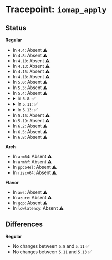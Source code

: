 # Tracepoint: <code>iomap_apply</code>

## Status
<b>Regular</b>
<ul>
<li>
In <code>4.4</code>: Absent ⚠️
</li>
<li>
In <code>4.8</code>: Absent ⚠️
</li>
<li>
In <code>4.10</code>: Absent ⚠️
</li>
<li>
In <code>4.13</code>: Absent ⚠️
</li>
<li>
In <code>4.15</code>: Absent ⚠️
</li>
<li>
In <code>4.18</code>: Absent ⚠️
</li>
<li>
In <code>5.0</code>: Absent ⚠️
</li>
<li>
In <code>5.3</code>: Absent ⚠️
</li>
<li>
In <code>5.4</code>: Absent ⚠️
</li>
<li>
<details>
<summary>In <code>5.8</code>: ✅</summary>

Event:

```c
struct trace_event_raw_iomap_apply {
    struct trace_entry ent;
    dev_t dev;
    u64 ino;
    loff_t pos;
    loff_t length;
    unsigned int flags;
    const void *ops;
    void *actor;
    long unsigned int caller;
    char __data[0];
};
```
Function:

```c
void trace_event_raw_event_iomap_apply(void *__data, struct inode *inode, loff_t pos, loff_t length, unsigned int flags, const void *ops, void *actor, long unsigned int caller);
```
</details>
</li>
<li>
<details>
<summary>In <code>5.11</code>: ✅</summary>

Event:

```c
struct trace_event_raw_iomap_apply {
    struct trace_entry ent;
    dev_t dev;
    u64 ino;
    loff_t pos;
    loff_t length;
    unsigned int flags;
    const void *ops;
    void *actor;
    long unsigned int caller;
    char __data[0];
};
```
Function:

```c
void trace_event_raw_event_iomap_apply(void *__data, struct inode *inode, loff_t pos, loff_t length, unsigned int flags, const void *ops, void *actor, long unsigned int caller);
```
</details>
</li>
<li>
<details>
<summary>In <code>5.13</code>: ✅</summary>

Event:

```c
struct trace_event_raw_iomap_apply {
    struct trace_entry ent;
    dev_t dev;
    u64 ino;
    loff_t pos;
    loff_t length;
    unsigned int flags;
    const void *ops;
    void *actor;
    long unsigned int caller;
    char __data[0];
};
```
Function:

```c
void trace_event_raw_event_iomap_apply(void *__data, struct inode *inode, loff_t pos, loff_t length, unsigned int flags, const void *ops, void *actor, long unsigned int caller);
```
</details>
</li>
<li>
In <code>5.15</code>: Absent ⚠️
</li>
<li>
In <code>5.19</code>: Absent ⚠️
</li>
<li>
In <code>6.2</code>: Absent ⚠️
</li>
<li>
In <code>6.5</code>: Absent ⚠️
</li>
<li>
In <code>6.8</code>: Absent ⚠️
</li>
</ul>
<b>Arch</b>
<ul>
<li>
In <code>arm64</code>: Absent ⚠️
</li>
<li>
In <code>armhf</code>: Absent ⚠️
</li>
<li>
In <code>ppc64el</code>: Absent ⚠️
</li>
<li>
In <code>riscv64</code>: Absent ⚠️
</li>
</ul>
<b>Flavor</b>
<ul>
<li>
In <code>aws</code>: Absent ⚠️
</li>
<li>
In <code>azure</code>: Absent ⚠️
</li>
<li>
In <code>gcp</code>: Absent ⚠️
</li>
<li>
In <code>lowlatency</code>: Absent ⚠️
</li>
</ul>

## Differences
<b>Regular</b>
<ul>
<li>
No changes between <code>5.8</code> and <code>5.11</code> ✅
</li>
<li>
No changes between <code>5.11</code> and <code>5.13</code> ✅
</li>
</ul>
